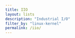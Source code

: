 ```yaml
---
title: IIO
layout: lists
description: "Industrial I/O"
filter_by: "linux-kernel"
permalink: /iio/
---
```

